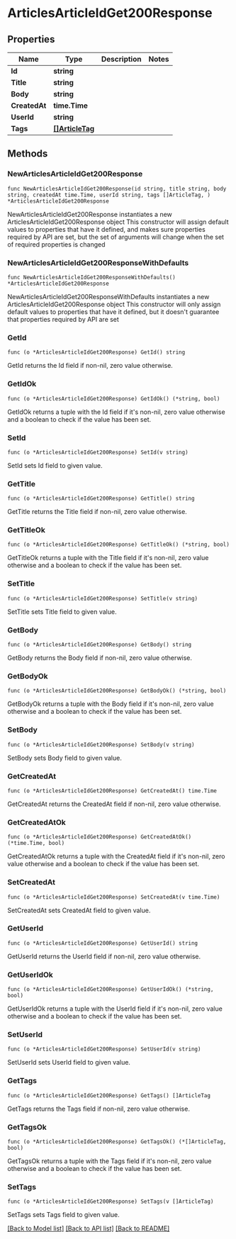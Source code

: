 # ArticlesArticleIdGet200Response

## Properties

Name | Type | Description | Notes
------------ | ------------- | ------------- | -------------
**Id** | **string** |  | 
**Title** | **string** |  | 
**Body** | **string** |  | 
**CreatedAt** | **time.Time** |  | 
**UserId** | **string** |  | 
**Tags** | [**[]ArticleTag**](ArticleTag.md) |  | 

## Methods

### NewArticlesArticleIdGet200Response

`func NewArticlesArticleIdGet200Response(id string, title string, body string, createdAt time.Time, userId string, tags []ArticleTag, ) *ArticlesArticleIdGet200Response`

NewArticlesArticleIdGet200Response instantiates a new ArticlesArticleIdGet200Response object
This constructor will assign default values to properties that have it defined,
and makes sure properties required by API are set, but the set of arguments
will change when the set of required properties is changed

### NewArticlesArticleIdGet200ResponseWithDefaults

`func NewArticlesArticleIdGet200ResponseWithDefaults() *ArticlesArticleIdGet200Response`

NewArticlesArticleIdGet200ResponseWithDefaults instantiates a new ArticlesArticleIdGet200Response object
This constructor will only assign default values to properties that have it defined,
but it doesn't guarantee that properties required by API are set

### GetId

`func (o *ArticlesArticleIdGet200Response) GetId() string`

GetId returns the Id field if non-nil, zero value otherwise.

### GetIdOk

`func (o *ArticlesArticleIdGet200Response) GetIdOk() (*string, bool)`

GetIdOk returns a tuple with the Id field if it's non-nil, zero value otherwise
and a boolean to check if the value has been set.

### SetId

`func (o *ArticlesArticleIdGet200Response) SetId(v string)`

SetId sets Id field to given value.


### GetTitle

`func (o *ArticlesArticleIdGet200Response) GetTitle() string`

GetTitle returns the Title field if non-nil, zero value otherwise.

### GetTitleOk

`func (o *ArticlesArticleIdGet200Response) GetTitleOk() (*string, bool)`

GetTitleOk returns a tuple with the Title field if it's non-nil, zero value otherwise
and a boolean to check if the value has been set.

### SetTitle

`func (o *ArticlesArticleIdGet200Response) SetTitle(v string)`

SetTitle sets Title field to given value.


### GetBody

`func (o *ArticlesArticleIdGet200Response) GetBody() string`

GetBody returns the Body field if non-nil, zero value otherwise.

### GetBodyOk

`func (o *ArticlesArticleIdGet200Response) GetBodyOk() (*string, bool)`

GetBodyOk returns a tuple with the Body field if it's non-nil, zero value otherwise
and a boolean to check if the value has been set.

### SetBody

`func (o *ArticlesArticleIdGet200Response) SetBody(v string)`

SetBody sets Body field to given value.


### GetCreatedAt

`func (o *ArticlesArticleIdGet200Response) GetCreatedAt() time.Time`

GetCreatedAt returns the CreatedAt field if non-nil, zero value otherwise.

### GetCreatedAtOk

`func (o *ArticlesArticleIdGet200Response) GetCreatedAtOk() (*time.Time, bool)`

GetCreatedAtOk returns a tuple with the CreatedAt field if it's non-nil, zero value otherwise
and a boolean to check if the value has been set.

### SetCreatedAt

`func (o *ArticlesArticleIdGet200Response) SetCreatedAt(v time.Time)`

SetCreatedAt sets CreatedAt field to given value.


### GetUserId

`func (o *ArticlesArticleIdGet200Response) GetUserId() string`

GetUserId returns the UserId field if non-nil, zero value otherwise.

### GetUserIdOk

`func (o *ArticlesArticleIdGet200Response) GetUserIdOk() (*string, bool)`

GetUserIdOk returns a tuple with the UserId field if it's non-nil, zero value otherwise
and a boolean to check if the value has been set.

### SetUserId

`func (o *ArticlesArticleIdGet200Response) SetUserId(v string)`

SetUserId sets UserId field to given value.


### GetTags

`func (o *ArticlesArticleIdGet200Response) GetTags() []ArticleTag`

GetTags returns the Tags field if non-nil, zero value otherwise.

### GetTagsOk

`func (o *ArticlesArticleIdGet200Response) GetTagsOk() (*[]ArticleTag, bool)`

GetTagsOk returns a tuple with the Tags field if it's non-nil, zero value otherwise
and a boolean to check if the value has been set.

### SetTags

`func (o *ArticlesArticleIdGet200Response) SetTags(v []ArticleTag)`

SetTags sets Tags field to given value.



[[Back to Model list]](../README.md#documentation-for-models) [[Back to API list]](../README.md#documentation-for-api-endpoints) [[Back to README]](../README.md)


